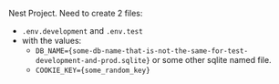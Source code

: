 Nest Project.
Need to create 2 files:
* `.env.development` and `.env.test`
* with the values:
  * `DB_NAME={some-db-name-that-is-not-the-same-for-test-development-and-prod.sqlite}` or some other sqlite named file.
  * `COOKIE_KEY={some_random_key}`